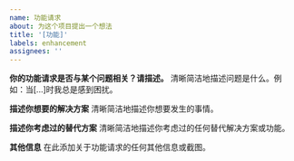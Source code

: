 ```yaml
---
name: 功能请求
about: 为这个项目提出一个想法
title: '[功能]'
labels: enhancement
assignees: ''
---
```


**你的功能请求是否与某个问题相关？请描述。**
清晰简洁地描述问题是什么。例如：当[...]时我总是感到困扰。

**描述你想要的解决方案**
清晰简洁地描述你想要发生的事情。

**描述你考虑过的替代方案**
清晰简洁地描述你考虑过的任何替代解决方案或功能。

**其他信息**
在此添加关于功能请求的任何其他信息或截图。 